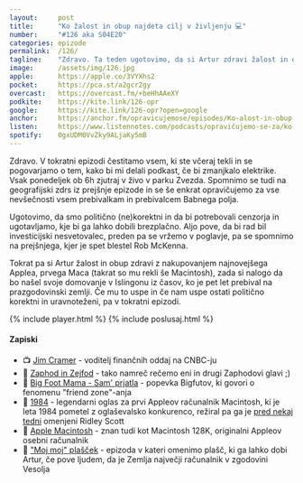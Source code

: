```yaml
---
layout: 	post
title:  	"Ko žalost in obup najdeta cilj v življenju 💻"
number: 	"#126 aka S04E20"
categories:	epizode
permalink:	/126/
tagline: 	"Zdravo. Ta teden ugotovimo, da si Artur zdravi žalost in obup z nakupovanjem in računanjem na videz nepomembnih nalog. Toda videz vara."
image:		/assets/img/126.jpg
apple:		https://apple.co/3VYXhs2
pocket:		https://pca.st/a2gcr2gy
overcast:	https://overcast.fm/+beHhAAeXY
podkite:	https://kite.link/126-opr
google:		https://kite.link/126-opr?open=google
anchor:		https://anchor.fm/opravicujemose/episodes/Ko-alost-in-obup-najdeta-cilj-v-ivljenju-e1pldev
listen:		https://www.listennotes.com/podcasts/opravičujemo-se-za/ko-žalost-in-obup-najdeta-4BvjtQLEo5c/embed/
spotify:	0gxUDM0VvZky9ALjaKy5mB
---
```


Zdravo. V tokratni epizodi čestitamo vsem, ki ste včeraj tekli in se pogovarjamo o tem, kako bi mi delali podkast, če bi zmanjkalo elektrike. Vsak ponedeljek ob 6h zjutraj v živo v parku Zvezda. Spomnimo se tudi na geografijski zdrs iz prejšnje epizode in se še enkrat opravičujemo za vse nevšečnosti vsem prebivalkam in prebivalcem Babnega polja. 

Ugotovimo, da smo politično (ne)korektni in da bi potrebovali cenzorja in ugotavljamo, kje bi ga lahko dobili brezplačno. Aljo pove, da bi rad bil investicijski nesvetovalec, preden pa se vržemo v poglavje, pa se spomnimo na prejšnjega, kjer je spet blestel Rob McKenna. 

Tokrat pa si Artur žalost in obup zdravi z nakupovanjem najnovejšega Applea, prvega Maca (takrat so mu rekli še Macintosh), zada si nalogo da bo našel svoje domovanje v Islingonu iz časov, ko je pet let prebival na prazgodovinski zemlji. Če mu to uspe in če nam uspe ostati politično korektni in uravnoteženi, pa v tokratni epizodi. 

{% include player.html %}
{% include poslusaj.html %}

<!--break-->

#### Zapiski

- 📺 [Jim Cramer](https://www.cnbc.com/jim-cramer/) - voditelj finančnih oddaj na CNBC-ju
- 👥 [Zaphod in Zejfod](https://twitter.com/DavorinPavlica/status/1582471809919815682) - tako namreč rečemo eni in drugi Zaphodovi glavi ;) 
- 👯 [Big Foot Mama - Sam' prjatla](https://www.youtube.com/watch?v=XcDd4Xjy_CM) - popevka Bigfutov, ki govori o fenomenu "friend zone"-anja
- 👾 [1984](https://www.youtube.com/watch?v=VtvjbmoDx-I) - legendarni oglas za prvi Appleov računalnik Macintosh, ki je leta 1984 pometel z oglaševalsko konkurenco, režiral pa ga je [pred nekaj tedni](https://opravicujemo.se/122/) omenjeni Ridley Scott
- 🍎 [Apple Macintosh](https://en.wikipedia.org/wiki/Macintosh_128K) - znan tudi kot Macintosh 128K, originalni Appleov osebni računalnik 
- 🥼 ["Moj moj" plašček](https://opravicujemo.se/122/) - epizoda v kateri omenimo plašč, ki ga lahko dobi Artur, če pove ljudem, da je Zemlja največji računalnik v zgodovini Vesolja